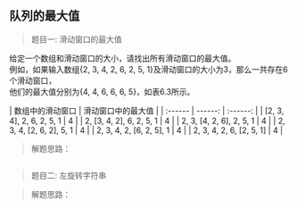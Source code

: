<link href="markdown.css" rel="stylesheet"></link>

## 队列的最大值
> 题目一: 滑动窗口的最大值
   
给定一个数组和滑动窗口的大小，请找出所有滑动窗口的最大值。  
例如，如果输入数组{2, 3, 4, 2, 6, 2, 5, 1}及滑动窗口的大小为3，那么一共存在6个滑动窗口，  
他们的最大值分别为{4, 4, 6, 6, 6, 5}，如表6.3所示。  
  
  
| 数组中的滑动窗口 | 滑动窗口中的最大值 |
| :------ | ------: | :------: |
| [2, 3, 4], 2, 6, 2, 5, 1 | 4 |
| 2, [3, 4, 2], 6, 2, 5, 1 | 4 |
| 2, 3, [4, 2, 6], 2, 5, 1 | 4 | 
| 2, 3, 4, [2, 6, 2], 5, 1 | 4 |
| 2, 3, 4, 2, [6, 2, 5], 1 | 4 |
| 2, 3, 4, 2, 6, [2, 5, 1] | 4 |
> 解题思路：     


```java

```
> 题目二: 左旋转字符串
   

> 解题思路：     


```java

```
